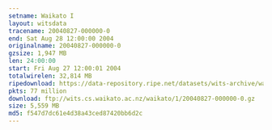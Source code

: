 ```yaml
---
setname: Waikato I
layout: witsdata
tracename: 20040827-000000-0
end: Sat Aug 28 12:00:00 2004
originalname: 20040827-000000-0
gzsize: 1,947 MB
len: 24:00:00
start: Fri Aug 27 12:00:01 2004
totalwirelen: 32,814 MB
ripedownload: https://data-repository.ripe.net/datasets/wits-archive/waikato/1/20040827-000000-0.gz
pkts: 77 million
download: ftp://wits.cs.waikato.ac.nz/waikato/1/20040827-000000-0.gz
size: 5,559 MB
md5: f547d7dc61e4d38a43ced87420bb6d2c
---
```

